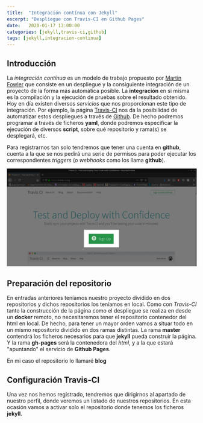 ```yaml
---
title:  "Integración contínua con Jekyll"
excerpt: "Despliegue con Travis-CI en Github Pages"
date:   2020-01-17 13:00:00
categories: [jekyll,travis-ci,github]
tags: [jekyll,integracion-continua]
---
```


## Introducción

La _integración contínua_ es un modelo de trabajo propuesto por [Martin Fowler](https://es.wikipedia.org/wiki/Martin_Fowler) que consiste en un despliegue y la consiguiente integración de un proyecto de la forma más automática posible. La **integración** en si misma es la compilación y la ejecución de pruebas sobre el resultado obtenido.
Hoy en día existen diversos _servicios_ que nos proporcionan este tipo de integración. Por ejemplo, la página [Travis-CI](https://travis-ci.org) nos da la posibilidad de automatizar estos despliegues a través de [Github](https://github.com/). De hecho podremos programar a través de ficheros **yaml**, donde podremos especificar la ejecución de diversos **script**, sobre qué repositorio y rama(s) se desplegará, etc.

Para registrarnos tan solo tendremos que tener una cuenta en **github**, cuenta a la que se nos pedirá una serie de permisos para poder ejecutar los correspondientes _triggers_ (o _webhooks_ como los llama **github**).

<a href="/images/sign-up-travis.png"><img src="/images/sign-up-travis.png" /></a>


## Preparación del repositorio

En entradas anteriores teníamos nuestro proyecto dividido en dos repositorios y dichos repositorios los teníamos en local. Como con *Travis-CI* tanto la construcción de la página como el despliegue se realiza en desde un **docker** remoto, no necesitaremos tener el repositorio contenedor del html en local. De hecho, para tener un mayor orden vamos a situar todo en un mismo repositorio dividido en dos ramas distintas.
La rama **master** contendrá los ficheros necesarios para que **jekyll** pueda construir la página. Y la rama **gh-pages** será la contenedora del *html*, y a la que estará "apuntando" el servicio de **Github Pages**.

En mi caso el repositorio lo llamaré **blog**


## Configuración Travis-CI

Una vez nos hemos registrado, tendremos que dirigirnos al apartado de nuestro perfil, donde veremos un listado de nuestros repositorios. En esta ocasión vamos a activar solo el repositorio donde tenemos los ficheros **jekyll**.
